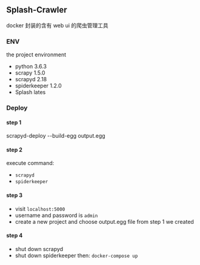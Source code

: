 ## Splash-Crawler
docker 封装的含有 web ui 的爬虫管理工具

### ENV
the project environment
- python 3.6.3
- scrapy 1.5.0
- scrapyd 2.18
- spiderkeeper 1.2.0
- Splash lates

### Deploy
#### step 1
scrapyd-deploy --build-egg output.egg
#### step 2
execute command:
- `scrapyd`
- `spiderkeeper`
#### step 3
- visit `localhost:5000`
- username and password is `admin`
- create a new project and choose output.egg file from step 1 we created
#### step 4
- shut down scrapyd
- shut down spiderkeeper
then:
`docker-compose up`
